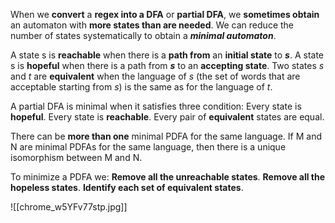 When we **convert** a **regex into a DFA** or **partial DFA**, we **sometimes obtain** an automaton with **more states than are needed**. We can reduce the number of states systematically to obtain a ***minimal automaton***.

A state s is **reachable** when there is a **path from** an **initial state** to ***s***. 
A state s is **hopeful** when there is a path from ***s*** to an **accepting state**.
Two states *s* and *t* are **equivalent** when the language of *s* (the set of words that are acceptable starting from *s*) is the same as for the language of *t*.

A partial DFA is minimal when it satisfies three condition:
	Every state is **hopeful**.
	Every state is **reachable**.
	Every pair of **equivalent** states are equal. 

There can be **more than one** minimal PDFA for the same language. If M and N are minimal PDFAs for the same language, then there is a unique isomorphism between M and N.

To minimize a PDFA we:
	**Remove all the unreachable states**.
	**Remove all the hopeless states**.
	**Identify each set of equivalent states**.

![[chrome_w5YFv77stp.jpg]]
